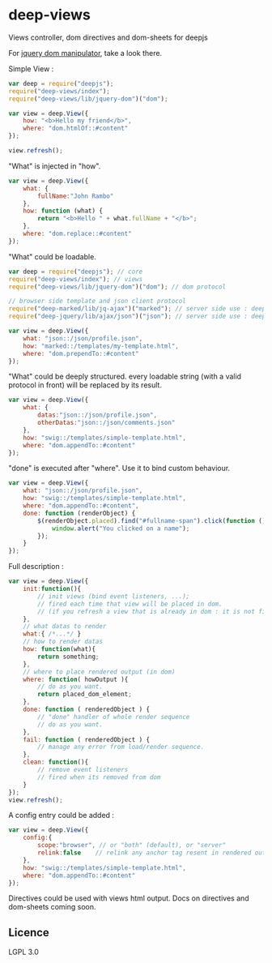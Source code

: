 # deep-views

Views controller, dom directives and dom-sheets for deepjs

For [jquery dom manipulator](./docs/jquery-dom.md), take a look there.

Simple View :
```javascript
var deep = require("deepjs");
require("deep-views/index");
require("deep-views/lib/jquery-dom")("dom");

var view = deep.View({
	how: "<b>Hello my friend</b>",
	where: "dom.htmlOf::#content"
});

view.refresh();
```

"What" is injected in "how".
```javascript
var view = deep.View({
	what: {
		fullName:"John Rambo"
	},
	how: function (what) {
		return "<b>Hello " + what.fullName + "</b>";
	},
	where: "dom.replace::#content"
});
```

"What" could be loadable.
```javascript
var deep = require("deepjs"); // core
require("deep-views/index"); // views
require("deep-views/lib/jquery-dom")("dom"); // dom protocol

// browser side template and json client protocol
require("deep-marked/lib/jq-ajax")("marked"); // server side use : deep-marked/lib/nodejs
require("deep-jquery/lib/ajax/json")("json"); // server side use : deep-node/lib/rest/file/json

var view = deep.View({
	what: "json::/json/profile.json",
	how: "marked::/templates/my-template.html",
	where: "dom.prependTo::#content"
});
```

 
"What" could be deeply structured. every loadable string (with a valid protocol in front) will be replaced by its result. 
```javascript
var view = deep.View({
	what: { 
		datas:"json::/json/profile.json",
		otherDatas:"json::/json/comments.json"
	},
	how: "swig::/templates/simple-template.html",
	where: "dom.appendTo::#content"
});
```


"done" is executed after "where". Use it to bind custom behaviour.
```javascript
var view = deep.View({
	what: "json::/json/profile.json",
	how: "swig::/templates/simple-template.html",
	where: "dom.appendTo::#content",
	done: function (renderObject) {
		$(renderObject.placed).find("#fullname-span").click(function () {
			window.alert("You clicked on a name");
		});
	}
});
```


Full description :
```javascript
var view = deep.View({
	init:function(){
		// init views (bind event listeners, ...);
		// fired each time that view will be placed in dom. 
		// (if you refresh a view that is already in dom : it is not fired)
	},
	// what datas to render
	what:{ /*...*/ }
	// how to render datas
	how: function(what){
		return something;
	},
	// where to place rendered output (in dom)
	where: function( howOutput ){
		// do as you want.
		return placed_dom_element;
	},
	done: function ( renderedObject ) {
		// "done" handler of whole render sequence
		// do as you want.
	},
	fail: function ( renderedObject ) {
		// manage any error from load/render sequence.
	},
	clean: function(){
		// remove event listeners
		// fired when its removed from dom
	}
});
view.refresh();
```

 
A config entry could be added : 
```javascript
var view = deep.View({
	config:{
		scope:"browser", // or "both" (default), or "server"
		relink:false	// relink any anchor tag resent in rendered output to deeplink engine
	},
	how: "swig::/templates/simple-template.html",
	where: "dom.appendTo::#content"
});
```


Directives could be used with views html output.
Docs on directives and dom-sheets coming soon.

## Licence

LGPL 3.0
